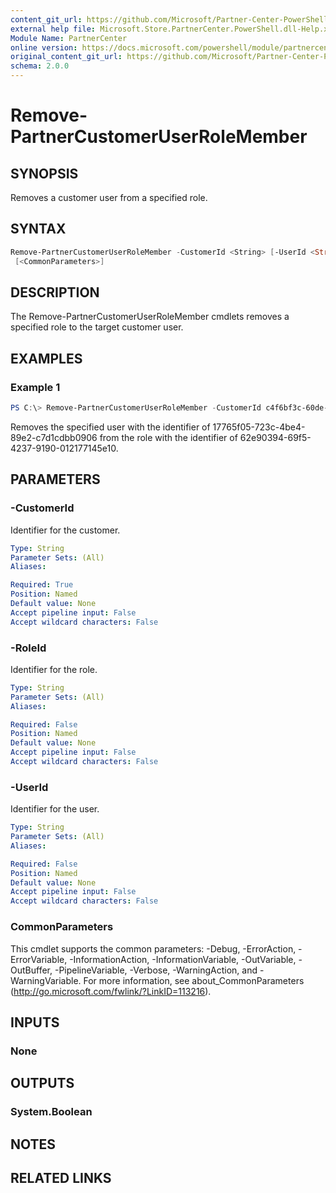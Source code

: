 ```yaml
---
content_git_url: https://github.com/Microsoft/Partner-Center-PowerShell/blob/master/docs/help/Remove-PartnerCustomerUserRoleMember.md
external help file: Microsoft.Store.PartnerCenter.PowerShell.dll-Help.xml
Module Name: PartnerCenter
online version: https://docs.microsoft.com/powershell/module/partnercenter/Remove-PartnerCustomerUserRoleMember
original_content_git_url: https://github.com/Microsoft/Partner-Center-PowerShell/blob/master/docs/help/Remove-PartnerCustomerUserRoleMember.md
schema: 2.0.0
---
```


# Remove-PartnerCustomerUserRoleMember

## SYNOPSIS
Removes a customer user from a specified role.

## SYNTAX

```powershell
Remove-PartnerCustomerUserRoleMember -CustomerId <String> [-UserId <String>] [-RoleId <String>]
 [<CommonParameters>]
```

## DESCRIPTION
The Remove-PartnerCustomerUserRoleMember cmdlets removes a specified role to the target customer user.

## EXAMPLES

### Example 1
```powershell
PS C:\> Remove-PartnerCustomerUserRoleMember -CustomerId c4f6bf3c-60de-432e-a3ec-20bcc5b26ec2 -UserId 17765f05-723c-4be4-89e2-c7d1cdbb0906 -RoleId 62e90394-69f5-4237-9190-012177145e10
```

Removes the specified user with the identifier of 17765f05-723c-4be4-89e2-c7d1cdbb0906 from the role with the identifier of 62e90394-69f5-4237-9190-012177145e10.

## PARAMETERS

### -CustomerId
Identifier for the customer.

```yaml
Type: String
Parameter Sets: (All)
Aliases:

Required: True
Position: Named
Default value: None
Accept pipeline input: False
Accept wildcard characters: False
```

### -RoleId
Identifier for the role.

```yaml
Type: String
Parameter Sets: (All)
Aliases:

Required: False
Position: Named
Default value: None
Accept pipeline input: False
Accept wildcard characters: False
```

### -UserId
Identifier for the user.

```yaml
Type: String
Parameter Sets: (All)
Aliases:

Required: False
Position: Named
Default value: None
Accept pipeline input: False
Accept wildcard characters: False
```

### CommonParameters
This cmdlet supports the common parameters: -Debug, -ErrorAction, -ErrorVariable, -InformationAction, -InformationVariable, -OutVariable, -OutBuffer, -PipelineVariable, -Verbose, -WarningAction, and -WarningVariable. For more information, see about_CommonParameters (http://go.microsoft.com/fwlink/?LinkID=113216).

## INPUTS

### None

## OUTPUTS

### System.Boolean

## NOTES

## RELATED LINKS
